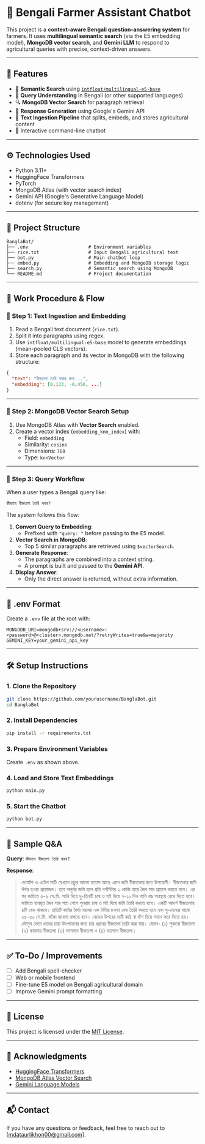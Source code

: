 # 🌾 Bengali Farmer Assistant Chatbot

This project is a **context-aware Bengali question-answering system** for farmers. It uses **multilingual semantic search** (via the E5 embedding model), **MongoDB vector search**, and **Gemini LLM** to respond to agricultural queries with precise, context-driven answers.

---

## 📌 Features

- 🧠 **Semantic Search** using [`intfloat/multilingual-e5-base`](https://huggingface.co/intfloat/multilingual-e5-base)
- 💬 **Query Understanding** in Bengali (or other supported languages)
- 🔍 **MongoDB Vector Search** for paragraph retrieval
- 🤖 **Response Generation** using Google's Gemini API
- 📄 **Text Ingestion Pipeline** that splits, embeds, and stores agricultural content
- 🔁 Interactive command-line chatbot

---

## ⚙️ Technologies Used

- Python 3.11+
- HuggingFace Transformers
- PyTorch
- MongoDB Atlas (with vector search index)
- Gemini API (Google's Generative Language Model)
- dotenv (for secure key management)

---

## 📁 Project Structure

```plaintext
BanglaBot/
├── .env                      # Environment variables
├── rice.txt                  # Input Bengali agricultural text
├── bot.py                    # Main chatbot loop
├── embed.py                  # Embedding and MongoDB storage logic
├── search.py                 # Semantic search using MongoDB
└── README.md                 # Project documentation
```

---

## 🚀 Work Procedure & Flow

### 🔹 Step 1: Text Ingestion and Embedding

1. Read a Bengali text document (`rice.txt`).
2. Split it into paragraphs using regex.
3. Use `intfloat/multilingual-e5-base` model to generate embeddings (mean-pooled CLS vectors).
4. Store each paragraph and its vector in MongoDB with the following structure:

```json
{
  "text": "বীজতলা তৈরি করার জন্য...",
  "embedding": [0.123, -0.456, ...]
}
```

---

### 🔹 Step 2: MongoDB Vector Search Setup

1. Use MongoDB Atlas with **Vector Search** enabled.
2. Create a vector index (`embedding_knn_index`) with:
   - Field: `embedding`
   - Similarity: `cosine`
   - Dimensions: `768`
   - Type: `knnVector`

---

### 🔹 Step 3: Query Workflow

When a user types a Bengali query like:
```
কীভাবে বীজতলা তৈরি করব?
```

The system follows this flow:

1. **Convert Query to Embedding**:
   - Prefixed with `"query: "` before passing to the E5 model.
2. **Vector Search in MongoDB**:
   - Top 5 similar paragraphs are retrieved using `$vectorSearch`.
3. **Generate Response**:
   - The paragraphs are combined into a context string.
   - A prompt is built and passed to the **Gemini API**.
4. **Display Answer**:
   - Only the direct answer is returned, without extra information.

---

## 🔐 .env Format

Create a `.env` file at the root with:

```env
MONGODB_URI=mongodb+srv://<username>:<password>@<cluster>.mongodb.net/?retryWrites=true&w=majority
GEMINI_KEY=your_gemini_api_key
```

---

## 🛠️ Setup Instructions

### 1. Clone the Repository
```bash
git clone https://github.com/yourusername/BanglaBot.git
cd BanglaBot
```

### 2. Install Dependencies
```bash
pip install -r requirements.txt
```

### 3. Prepare Environment Variables
Create `.env` as shown above.

### 4. Load and Store Text Embeddings
```bash
python main.py
```

### 5. Start the Chatbot
```bash
python bot.py
```

---

## 🧠 Sample Q&A

**Query**: `কীভাবে বীজতলা তৈরি করব?`

**Response**:
> দোআঁশ ও এটেল মাটি যেখানে প্রচুর আলো বাতাস আছে এমন জমি বীজতলার জন্য উপযোগী। বীজতলার জমি উর্বর হওয়া প্রয়োজন। তবে অনুর্বর জমি হলে প্রতি বর্গমিটার ২ কেজি হারে জৈব সার প্রয়োগ করতে হবে। এর পর জমিতে ৫-৬ সে.মি. পানি দিয়ে দু-তিনটি চাষ ও মই দিয়ে ৭-১০ দিন পানি বদ্ধ অবস্থায় রেখে দিতে হবে। জমিতে ব্যবহৃত জৈব সার পচে গেলে পুনরায় চাষ ও মই দিয়ে জমি তৈরি করতে হবে। একটি আদর্শ বীজতলায় ৪টি বেড থাকবে। প্রতিটি জমির দৈর্ঘ্য বরাবর এক মিটার চওড়া বেড তৈরি করতে হবে এবং দু-বেডের মাঝে ২৫-৩০ সে.মি. ফাঁকা জায়গা রাখতে হবে। বেডের উপরের মাটি কাঠ বা বাঁশ দিয়ে সমান করে নিতে হয়। মৌসুম ভেদে ধানের চারা উৎপাদনের জন্য চার ধরনের বীজতলা তৈরি করা যায়। যেমন- (১) শুকনো বীজতলা (২) কাদাময় বীজতলা (৩) ভাসমান বীজতলা ও (৪) ডাপোগ বীজতলা।

---

## ✅ To-Do / Improvements

- [ ] Add Bengali spell-checker
- [ ] Web or mobile frontend
- [ ] Fine-tune E5 model on Bengali agricultural domain
- [ ] Improve Gemini prompt formatting

---

## 📜 License

This project is licensed under the [MIT License](./LICENSE).

---

## 🙏 Acknowledgments

- [HuggingFace Transformers](https://huggingface.co/)
- [MongoDB Atlas Vector Search](https://www.mongodb.com/docs/atlas/atlas-search/vector/)
- [Gemini Language Models](https://ai.google.dev/gemini-api)

---

## 📬 Contact

If you have any questions or feedback, feel free to reach out to [mdataurlikhon00@gmail.com].
